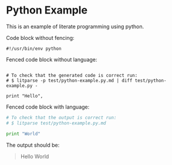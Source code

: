 # Python Example
This is an example of literate programming using python.

Code block without fencing:

    #!/usr/bin/env python

Fenced code block without language:
```

# To check that the generated code is correct run:
# $ litparse -p test/python-example.py.md | diff test/python-example.py -

print "Hello",

```

Fenced code block with language:
```python
# To check that the output is correct run:
# $ litparse test/python-example.py.md

print "World"
```

The output should be:
> Hello World
